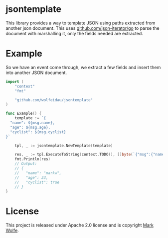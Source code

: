 # jsontemplate

This library provides a way to template JSON using paths extracted from another json document. This uses [github.com/json-iterator/go](https://github.com/json-iterator/go) to parse the document with marshalling it, only the fields needed are extracted.

# Example

So we have an event come through, we extract a few fields and insert them into another JSON document.

```go
import (
	"context"
	"fmt"

	"github.com/wolfeidau/jsontemplate"
)

func Example() {
	template := `{
  "name": ${msg.name},
  "age": ${msg.age},
  "cyclist": ${msg.cyclist}
}`

	tpl, _ := jsontemplate.NewTemplate(template)

	res, _ := tpl.ExecuteToString(context.TODO(), []byte(`{"msg":{"name":"markw","age":23,"cyclist":true}}`))
	fmt.Println(res)
	// Output:
	// {
	//   "name": "markw",
	//   "age": 23,
	//   "cyclist": true
	// }
}
```

# License

This project is released under Apache 2.0 license and is copyright [Mark Wolfe](https://www.wolfe.id.au).